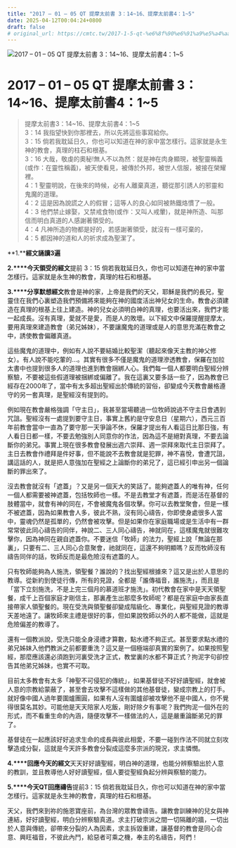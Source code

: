 ```yaml
---
title: "2017 – 01 – 05 QT 提摩太前書 3：14~16、提摩太前書4：1~5"
date: 2025-04-12T00:04:24+0800
draft: false
# original_url: https://cmtc.tw/2017-1-5-qt-%e6%8f%90%e6%91%a9%e5%a4%aa%e5%89%8d%e6%9b%b83%ef%bc%9a113
---
```


![2017 – 01 – 05 QT 提摩太前書 3：14~16、提摩太前書4：1~5](/images/qt.jpg   "2017 – 01 – 05 QT 提摩太前書 3：14~16、提摩太前書4：1~5")

# 2017 – 01 – 05 QT 提摩太前書 3：14~16、提摩太前書4：1~5

> 提摩太前書3：14~16、提摩太前書4：1~5  
> 3：14 我指望快到你那裡去，所以先將這些事寫給你。  
> 3：15 倘若我耽延日久，你也可以知道在神的家中當怎樣行。這家就是永生神的教會，真理的柱石和根基。  
> 3：16 大哉，敬虔的奧秘!無人不以為然：就是神在肉身顯現，被聖靈稱義(或作：在靈性稱義)，被天使看見，被傳於外邦，被世人信服，被接在榮耀裡。  
> 4：1 聖靈明說，在後來的時候，必有人離棄真道，聽從那引誘人的邪靈和鬼魔的道理。  
> 4：2 這是因為說謊之人的假冒；這等人的良心如同被熱鐵烙慣了一般。  
> 4：3 他們禁止嫁娶，又禁戒食物(或作：又叫人戒暈)，就是神所造、叫那信而明白真道的人感謝著領受的。  
> 4：4 凡神所造的物都是好的，若感謝著領受，就沒有一樣可棄的，  
> 4：5 都因神的道和人的祈求成為聖潔了。

**1.****經文誦讀3遍**

**2.****今天領受的經文**提前 3：15 倘若我耽延日久，你也可以知道在神的家中當怎樣行。這家就是永生神的教會，真理的柱石和根基。

**3.****分享默想經文**教會是神的家，上帝是我們的天父，耶穌是我們的長兄，聖靈住在我們心裏塑造我們預備將來能夠在神的國度活出神兒女的生命。教會必須建造在真理的根基上往上建造。神的兒女必須明白神的真理，也要活出來，我們才能一起成長。沒有真理，愛就不是愛，而是人的敗壞。以下經文中保羅提醒提摩太，要用真理來建造教會（弟兄姊妹），不要讓魔鬼的道理或是人的意思充滿在教會之中，誘使教會偏離真道。

這些魔鬼的道理中，例如有人說不要結婚比較聖潔（聽起來像天主教的神父修女）。有人說不能吃葷的…。其實有很多不僅是魔鬼的道理滲透教會，保羅在加拉太書中也提到很多人的道理也進到教會捆綁人心。我們每一個人都要明白聖經分辨察驗，不要被這些假道理被捆綁或偏離了。我在這裏又要多話一些了，因為教會已經存在2000年了，當中有太多超出聖經出於傳統的習俗，卻變成今天教會嚴格遵守的另一套真理，是聖經沒有提到的。

例如現在教會嚴格強調「守主日」，我甚至當場聽過一位牧師說過不守主日會遇到咒詛。聖經沒有一處提到要守主日，事實上舊約是守安息日（星期六），西元三百年前教會當中一直為了要守那一天爭論不休，保羅才提出有人看這日比那日強，有人看日日都一樣，不要去勉強別人同意你的作法，因為這不是絕對真理，不要去論斷你的弟兄。事實上現在很多教會發展出週六崇拜、週一崇拜來取代主日崇拜了。主日去教會作禮拜是件好事，但不能說不去教會就是犯罪，神不喜悅，會遭咒詛，講這話的人，就是把人意強加在聖經之上論斷你的弟兄了，這已經引申出另一個論斷的罪出來了。

沒去教會就沒有「遮蓋」？又是另一個天大的笑話了。能夠遮蓋人的唯有神，任何一個人都需要被神遮蓋，包括牧師也一樣。不是去教堂才有遮蓋，而是活在基督的肢體當中，就會有神的同在，不會被魔鬼各個攻擊。你可以去教堂聚會，但是一樣不被遮蓋，因為如果教會人多，彼此不熟，沒有同心禱告，你即使身處很多人當中，靈魂仍然是孤單的，仍然會被攻擊。但是如果你在家庭職場或是生活中有一群常常彼此同心禱告的同伴，神說二、三人同心禱告，神就同在，這樣魔鬼就很難攻擊你，因為神同在親自遮蓋你。不要迷信「牧師」的法力，聖經上說「無論在那裏」，只要有二、三人同心合意聚會，祂就同在，這還不夠明顯嗎？反而牧師沒有禱告同伴的話，牧師反而是最危險沒有遮蓋的人。

只有牧師能夠為人施洗，領聖餐？誰說的？找出聖經根據來？這又是出於人意思的教導。從新約到使徒行傳，所有的見證，全都是「誰傳福音，誰施洗」，而且是「當下立刻施洗，不是上完三個月的慕道班才施洗」。初代教會在家中是天天領聖餐，成千上百個家庭才剛信主，那裏產生出那麼多牧師呢？都是在家庭中由家長直接帶家人領聖餐的。現在受洗與領聖餐卻變成階級化、專業化，與聖經見證的教導天差地遠了。讓牧師來主禮是很好的事，但如果說牧師以外的人都不能做，這就是危險偏差的教導了。

還有一個教派說，受洗只能全身浸禮才算數，點水禮不夠正式。甚至要求點水禮的弟兄姊妹入他們教派之前都要重洗？這又是一個極端卻真實的案例了。如果按照聖經，那麼應該還必須跑到河裏受洗才正式，教堂裏的水都不算正式？拘泥字句卻控告其他弟兄姊妹，也實不可取。

目前太多教會有太多「神聖不可侵犯的傳統」，如果基督徒不好好讀聖經，就會被人意的宗教給蒙蔽了，甚至會去攻擊不這樣做的其他基督徒，變成宗教上的打手。就好像中國人過年要圍爐團圓，如果有人沒有圍爐卻被攻擊他不是中國人，你不覺得很莫名其妙。可能他是天天陪家人吃飯，剛好除夕有事呢？我們拘泥一個外在的形式，而不看重生命的內涵，隨便攻擊不一樣做法的人，這是嚴重論斷弟兄的罪了。

基督徒在一起應該好好追求生命的成長與彼此相愛，不要一碰到作法不同就立刻攻擊造成分裂，這就是今天許多教會分裂成這麼多宗派的現況，求主憐憫。

**4.****回應今天的經文**天天好好讀聖經，明白神的道理，也能分辨察驗出於人意的教訓，並且教導他人好好讀聖經，個人要從聖經負起分辨與察驗的能力。

**5.****今天QT回應禱告**提前3：15 倘若我耽延日久，你也可以知道在神的家中當怎樣行。這家就是永生神的教會，真理的柱石和根基。

天父，我們來到祢的施恩寶座前，為台灣的眾教會禱告。讓教會訓練神的兒女與神連結，好好讀聖經，明白分辨察驗真道。求主打破宗派之間一切隔離的牆，一切出於人意與傳統，卻帶來分裂的人為因素，求主拆毀重建，讓基督的教會是同心合意、興旺福音，不彼此內鬥，給惡者可乘之機，奉主的名禱告，阿們！